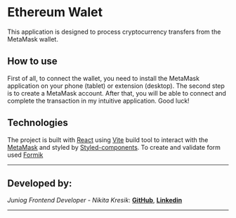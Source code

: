 # Ethereum Walet

This application is designed to process cryptocurrency transfers from the MetaMask wallet.

## How to use

First of all, to connect the wallet, you need to install the MetaMask application on your phone (tablet) or extension (desktop).
The second step is to create a MetaMask account.
After that, you will be able to connect and complete the transaction in my intuitive application.
Good luck!

## Technologies

The project is built with [React](https://react.dev/) using [Vite](https://vitejs.dev/) build tool to interact with the [MetaMask](https://metamask.io/) and styled by [Styled-components](https://styled-components.com/). To create and validate form used [Formik](https://formik.org/)
***

## Developed by:
_Juniog Frontend Developer - Nikita Kresik_:
**[GitHub](https://github.com/Loki99911)**,
**[Linkedin](https://www.linkedin.com/feed/)**
***


